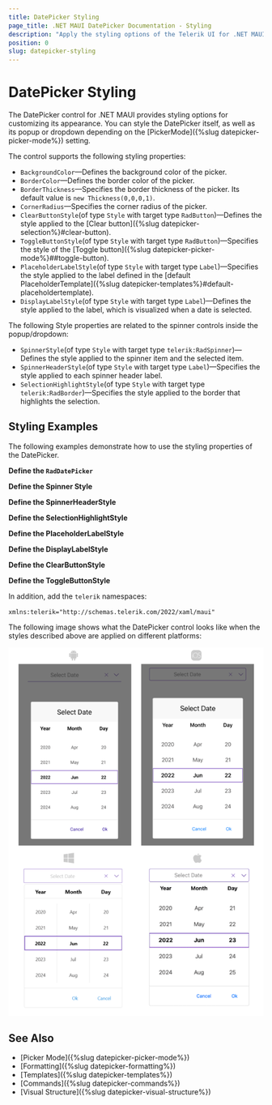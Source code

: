 ```yaml
---
title: DatePicker Styling
page_title: .NET MAUI DatePicker Documentation - Styling
description: "Apply the styling options of the Telerik UI for .NET MAUI DatePicker and set the appearance of the control and its popup."
position: 0
slug: datepicker-styling
---
```


# DatePicker Styling

The DatePicker control for .NET MAUI provides styling options for customizing its appearance. You can style the DatePicker itself, as well as its popup or dropdown depending on the [PickerMode]({%slug datepicker-picker-mode%}) setting.

The control supports the following styling properties:

* `BackgroundColor`&mdash;Defines the background color of the picker.
* `BorderColor`&mdash;Defines the border color of the picker.
* `BorderThickness`&mdash;Specifies the border thickness of the picker. Its default value is `new Thickness(0,0,0,1)`.
* `CornerRadius`&mdash;Specifies the corner radius of the picker.
* `ClearButtonStyle`(of type `Style` with target type `RadButton`)&mdash;Defines the style applied to the [Clear button]({%slug datepicker-selection%}#clear-button).
* `ToggleButtonStyle`(of type `Style` with target type `RadButton`)&mdash;Specifies the style of the [Toggle button]({%slug datepicker-picker-mode%}##toggle-button).
* `PlaceholderLabelStyle`(of type `Style` with target type `Label`)&mdash;Specifies the style applied to the label defined in the [default PlaceholderTemplate]({%slug datepicker-templates%}#default-placeholdertemplate).
* `DisplayLabelStyle`(of type `Style` with target type `Label`)&mdash;Defines the style applied to the label, which is visualized when a date is selected.



The following Style properties are related to the spinner controls inside the popup/dropdown:

* `SpinnerStyle`(of type `Style` with target type `telerik:RadSpinner`)&mdash;Defines the style applied to the spinner item and the selected item.
* `SpinnerHeaderStyle`(of type `Style` with target type `Label`)&mdash;Specifies the style applied to each spinner header label.
* `SelectionHighlightStyle`(of type `Style` with target type `telerik:RadBorder`)&mdash;Specifies the style applied to the border that highlights the selection.

## Styling Examples

The following examples demonstrate how to use the styling properties of the DatePicker.

**Define the `RadDatePicker`**

<snippet id='datepicker-style' />

**Define the Spinner Style**

<snippet id='datepicker-style-spinner-style' />

**Define the SpinnerHeaderStyle**

<snippet id='datepicker-style-spinner-header-style' />

**Define the SelectionHighlightStyle**

<snippet id='datepicker-style-selection-highlight-style' />

**Define the PlaceholderLabelStyle**

<snippet id='datepicker-style-placeholder-label-style' />

**Define the DisplayLabelStyle**

<snippet id='datepicker-style-display-label-style' />

**Define the ClearButtonStyle**

<snippet id='datepicker-style-clear-button-style' />

**Define the ToggleButtonStyle**

<snippet id='datepicker-style-toggle-button-style' />

In addition, add the `telerik` namespaces:

 ```XAML
xmlns:telerik="http://schemas.telerik.com/2022/xaml/maui"
 ```

 
The following image shows what the DatePicker control looks like when the styles described above are applied on different platforms:

![DatePicker Styling](../images/datepicker_style.png)

## See Also

- [Picker Mode]({%slug datepicker-picker-mode%})
- [Formatting]({%slug datepicker-formatting%})
- [Templates]({%slug datepicker-templates%})
- [Commands]({%slug datepicker-commands%})
- [Visual Structure]({%slug datepicker-visual-structure%})
